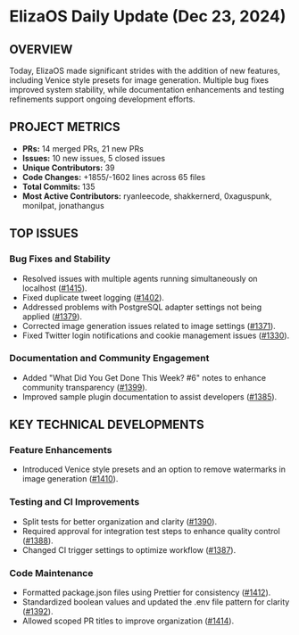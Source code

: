# ElizaOS Daily Update (Dec 23, 2024)

## OVERVIEW 
Today, ElizaOS made significant strides with the addition of new features, including Venice style presets for image generation. Multiple bug fixes improved system stability, while documentation enhancements and testing refinements support ongoing development efforts.

## PROJECT METRICS
- **PRs:** 14 merged PRs, 21 new PRs
- **Issues:** 10 new issues, 5 closed issues
- **Unique Contributors:** 39
- **Code Changes:** +1855/-1602 lines across 65 files
- **Total Commits:** 135
- **Most Active Contributors:** ryanleecode, shakkernerd, 0xaguspunk, monilpat, jonathangus

## TOP ISSUES

### Bug Fixes and Stability
- Resolved issues with multiple agents running simultaneously on localhost ([#1415](https://github.com/elizaos/eliza/issues/1415)).
- Fixed duplicate tweet logging ([#1402](https://github.com/elizaos/eliza/issues/1402)).
- Addressed problems with PostgreSQL adapter settings not being applied ([#1379](https://github.com/elizaos/eliza/issues/1379)).
- Corrected image generation issues related to image settings ([#1371](https://github.com/elizaos/eliza/issues/1371)).
- Fixed Twitter login notifications and cookie management issues ([#1330](https://github.com/elizaos/eliza/issues/1330)).

### Documentation and Community Engagement
- Added "What Did You Get Done This Week? #6" notes to enhance community transparency ([#1399](https://github.com/elizaos/eliza/issues/1399)).
- Improved sample plugin documentation to assist developers ([#1385](https://github.com/elizaos/eliza/issues/1385)).

## KEY TECHNICAL DEVELOPMENTS

### Feature Enhancements
- Introduced Venice style presets and an option to remove watermarks in image generation ([#1410](https://github.com/elizaos/eliza/pull/1410)).

### Testing and CI Improvements
- Split tests for better organization and clarity ([#1390](https://github.com/elizaos/eliza/pull/1390)).
- Required approval for integration test steps to enhance quality control ([#1388](https://github.com/elizaos/eliza/pull/1388)).
- Changed CI trigger settings to optimize workflow ([#1387](https://github.com/elizaos/eliza/pull/1387)).

### Code Maintenance
- Formatted package.json files using Prettier for consistency ([#1412](https://github.com/elizaos/eliza/pull/1412)).
- Standardized boolean values and updated the .env file pattern for clarity ([#1392](https://github.com/elizaos/eliza/pull/1392)).
- Allowed scoped PR titles to improve organization ([#1414](https://github.com/elizaos/eliza/pull/1414)).